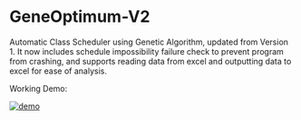 # GeneOptimum-V2
Automatic Class Scheduler using Genetic Algorithm, updated from Version 1. It now includes schedule impossibility failure check to prevent program from crashing, and supports reading data from excel and outputting data to excel for ease of analysis.

Working Demo:

[![demo](http://img.youtube.com/vi/ybVyOTVuQjw/0.jpg)](http://www.youtube.com/watch?v=ybVyOTVuQjw "GeneOptimum Demo")
